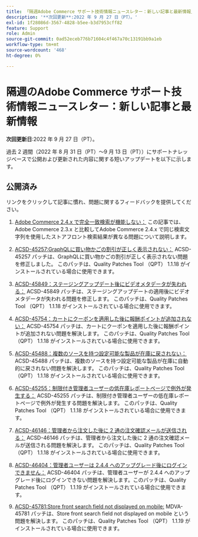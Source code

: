 ```yaml
---
title: 「隔週Adobe Commerce サポート技術情報ニュースレター：新しい記事と最新情報」
description: '**次回更新**:2022 年 9 月 27 日（PT）。'
exl-id: 1f28086d-3567-4828-b5ee-b3d7953cff82
feature: Support
role: Admin
source-git-commit: 0ad52eceb776b71604c4f467a70c13191bb9a1eb
workflow-type: tm+mt
source-wordcount: '468'
ht-degree: 0%

---
```


# 隔週のAdobe Commerce サポート技術情報ニュースレター：新しい記事と最新情報

**次回更新日**:2022 年 9 月 27 日（PT）。

過去 2 週間（2022 年 8 月 31 日（PT）～9 月 13 日（PT））にサポートナレッジベースで公開および更新された内容に関する短いアップデートを以下に示します。

## 公開済み

リンクをクリックして記事に慣れ、問題に関するフィードバックを提供してください。

1. [Adobe Commerce 2.4.x で完全一致検索が機能しない：](/help/troubleshooting/miscellaneous/exact-match-search-for-product-not-working-in-adobe-commerce.md) この記事では、Adobe Commerce 2.3.x と比較してAdobe Commerce 2.4.x で同じ検索文字列を使用したストアフロント検索結果が異なる問題について説明します。

1. [ACSD-45257:GraphQLに買い物かごの割引が正しく表示されない：](/help/support-tools/patches-available-in-qpt-tool/v1-1-18/acsd-45257-graphql-doesnt-display-cart-discount-correctly.md) ACSD-45257 パッチは、GraphQLに買い物かごの割引が正しく表示されない問題を修正しました。 このパッチは、Quality Patches Tool （QPT） 1.1.18 がインストールされている場合に使用できます。

1. [ACSD-45849：ステージングアップデート後にビデオメタデータが失われる：](/help/support-tools/patches-available-in-qpt-tool/v1-1-18/acsd-45849-video-metadata-lost-after-staging-update.md) ACSD-45849 パッチは、ステージングアップデートの適用後にビデオメタデータが失われる問題を修正します。 このパッチは、Quality Patches Tool （QPT） 1.1.18 がインストールされている場合に使用できます。

1. [ACSD-45754：カートにクーポンを適用した後に報酬ポイントが追加されない：](https://experienceleague.adobe.com/docs/commerce-knowledge-base/kb/support-tools/patches/acsd-45754-reward-points-not-added-after-applying-coupon-to-the-cart.html) ACSD-45754 パッチは、カートにクーポンを適用した後に報酬ポイントが追加されない問題を解決します。 このパッチは、Quality Patches Tool （QPT） 1.1.18 がインストールされている場合に使用できます。

1. [ACSD-45488：複数のソースを持つ設定可能な製品が在庫に戻されない：](/help/support-tools/patches-available-in-qpt-tool/v1-1-18/acsd-45488-configurable-product-with-multiple-sources-not-returned-to-in-stock.md) ACSD-45488 パッチは、複数のソースを持つ設定可能な製品が在庫に自動的に戻されない問題を解決します。 このパッチは、Quality Patches Tool （QPT） 1.1.18 がインストールされている場合に使用できます。

1. [ACSD-45255：制限付き管理者ユーザーの低在庫レポートページで例外が発生する：](/help/support-tools/patches-available-in-qpt-tool/v1-1-18/acsd-45255-exception-on-low-stock-report-page-for-restricted-admin-user.md) ACSD-45255 パッチは、制限付き管理者ユーザーの低在庫レポートページで例外が発生する問題を解決します。 このパッチは、Quality Patches Tool （QPT） 1.1.18 がインストールされている場合に使用できます。

1. [ACSD-46146：管理者から注文した後に 2 通の注文確認メールが送信される：](/help/support-tools/patches-available-in-qpt-tool/v1-1-18/acsd-46146-two-order-confirmation-emails-are-sent-after-placing-order-from-admin.md) ACSD-46146 パッチは、管理者から注文した後に 2 通の注文確認メールが送信される問題を解決します。 このパッチは、Quality Patches Tool （QPT） 1.1.18 がインストールされている場合に使用できます。

1. [ACSD-46404：管理者ユーザーは 2.4.4 へのアップグレード後にログインできません：](/help/support-tools/patches-available-in-qpt-tool/v1-1-19/acsd-46404-admin-user-cannot-log-in-after-upgrading-to-2-4-4.md) ACSD-46404 パッチは、管理者ユーザーが 2.4.4 へのアップグレード後にログインできない問題を解決します。このパッチは、Quality Patches Tool （QPT） 1.1.19 がインストールされている場合に使用できます。

1. [ACSD-45781:Store front search field not displayed on mobile:](/help/support-tools/patches-available-in-qpt-tool/v1-1-19/acsd-45781-store-front-search-field-not-displayed-on-mobile.md) MDVA-45781 パッチは、Store front search field not displayed on mobile という問題を解決します。 このパッチは、Quality Patches Tool （QPT） 1.1.19 がインストールされている場合に使用できます。
